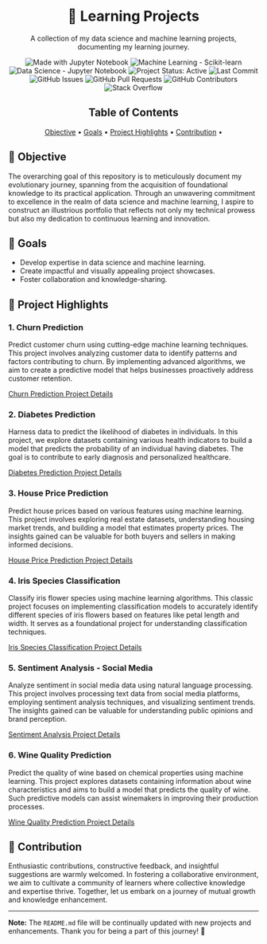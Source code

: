 <!-- Project Title -->
<h1 align="center">🚀 Learning Projects</h1>

<!-- Project Description -->
<p align="center">A collection of my data science and machine learning projects, documenting my learning journey.</p>

<!-- Badges -->
<p align="center">

  <!-- Made With -->
  <img src="https://img.shields.io/badge/Made%20With-Jupyter%20Notebook-orange.svg" alt="Made with Jupyter Notebook">

  <!-- Machine Learning - Scikit-learn -->
  <img src="https://img.shields.io/badge/ML-Scikit--learn-F7931E.svg" alt="Machine Learning - Scikit-learn">

  <!-- Data Science - Jupyter Notebook -->
  <img src="https://img.shields.io/badge/Data%20Science-Jupyter%20Notebook-F37626.svg" alt="Data Science - Jupyter Notebook">

  <!-- Project Status -->
  <img src="https://img.shields.io/badge/Status-Active-brightgreen.svg" alt="Project Status: Active">
  
  <!-- Last Commit -->
  <img src="https://img.shields.io/github/last-commit/InbaIniyan/learning-projects" alt="Last Commit">

  <!-- Issues -->
  <img src="https://img.shields.io/github/issues/InbaIniyan/learning-projects" alt="GitHub Issues">

  <!-- Pull Requests -->
  <img src="https://img.shields.io/github/issues-pr/InbaIniyan/learning-projects" alt="GitHub Pull Requests">

  <!-- Contributors -->
  <img src="https://img.shields.io/github/contributors/InbaIniyan/learning-projects" alt="GitHub Contributors">

  <!-- Community - Stack Overflow -->
  <img src="https://img.shields.io/stackexchange/stackoverflow/r/23217851?label=Stack%20Overflow&style=flat&logo=stackoverflow" alt="Stack Overflow">
  
</p>

<!-- Table of Contents -->
<h2 align="center">Table of Contents</h2>

<p align="center">
  <a href="#-objective">Objective</a> •
  <a href="#-goals">Goals</a> •
  <a href="#-project-highlights">Project Highlights</a> •
  <a href="#-contribution">Contribution</a> •
</p>

<!-- Objective Section -->
## 🎯 Objective

The overarching goal of this repository is to meticulously document my evolutionary journey, spanning from the acquisition of foundational knowledge to its practical application. Through an unwavering commitment to excellence in the realm of data science and machine learning, I aspire to construct an illustrious portfolio that reflects not only my technical prowess but also my dedication to continuous learning and innovation.

<!-- Goals Section -->
## 🌟 Goals

- Develop expertise in data science and machine learning.
- Create impactful and visually appealing project showcases.
- Foster collaboration and knowledge-sharing.

<!-- Project Highlights Section -->
## 📂 Project Highlights

### 1. Churn Prediction
   Predict customer churn using cutting-edge machine learning techniques. This project involves analyzing customer data to identify patterns and factors contributing to churn. By implementing advanced algorithms, we aim to create a predictive model that helps businesses proactively address customer retention.

   [Churn Prediction Project Details](Churn%20Prediction/README.md)

### 2. Diabetes Prediction
   Harness data to predict the likelihood of diabetes in individuals. In this project, we explore datasets containing various health indicators to build a model that predicts the probability of an individual having diabetes. The goal is to contribute to early diagnosis and personalized healthcare.

   [Diabetes Prediction Project Details](Diabetes%20Prediction/README.md)

### 3. House Price Prediction
   Predict house prices based on various features using machine learning. This project involves exploring real estate datasets, understanding housing market trends, and building a model that estimates property prices. The insights gained can be valuable for both buyers and sellers in making informed decisions.

   [House Price Prediction Project Details](House%20Price%20Prediction/README.md)

### 4. Iris Species Classification
   Classify iris flower species using machine learning algorithms. This classic project focuses on implementing classification models to accurately identify different species of iris flowers based on features like petal length and width. It serves as a foundational project for understanding classification techniques.

   [Iris Species Classification Project Details](Iris%20Species%20Classification/README.md)

### 5. Sentiment Analysis - Social Media
   Analyze sentiment in social media data using natural language processing. This project involves processing text data from social media platforms, employing sentiment analysis techniques, and visualizing sentiment trends. The insights gained can be valuable for understanding public opinions and brand perception.

   [Sentiment Analysis Project Details](Sentiment%20Analysis%20-%20Social%20Media/README.md)

### 6. Wine Quality Prediction
   Predict the quality of wine based on chemical properties using machine learning. This project explores datasets containing information about wine characteristics and aims to build a model that predicts the quality of wine. Such predictive models can assist winemakers in improving their production processes.

   [Wine Quality Prediction Project Details](Wine%20Quality%20Prediction/README.md)


<!-- Contribution Section -->
## 🤝 Contribution

Enthusiastic contributions, constructive feedback, and insightful suggestions are warmly welcomed. In fostering a collaborative environment, we aim to cultivate a community of learners where collective knowledge and expertise thrive. Together, let us embark on a journey of mutual growth and knowledge enhancement.


---

**Note:** The `README.md` file will be continually updated with new projects and enhancements. Thank you for being a part of this journey! 🙌
